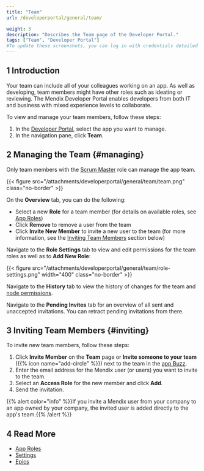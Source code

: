 ```yaml
---
title: "Team"
url: /developerportal/general/team/

weight: 3
description: "Describes the Team page of the Developer Portal."
tags: ["Team", "Developer Portal"]
#To update these screenshots, you can log in with credentials detailed in How to Update Screenshots Using Team Apps.
---
```


## 1 Introduction

Your team can include all of your colleagues working on an app. As well as developing, team members might have other roles such as ideating or reviewing. The Mendix Developer Portal enables developers from both IT and business with mixed experience levels to collaborate.

To view and manage your team members, follow these steps:

1. In the [Developer Portal](https://sprintr.home.mendix.com), select the app you want to manage.
2. In the navigation pane, click **Team**.

## 2 Managing the Team {#managing}

Only team members with the [Scrum Master](/developerportal/general/app-roles/#team-roles) role can manage the app team.

{{< figure src="/attachments/developerportal/general/team/team.png" class="no-border" >}}

On the **Overview** tab, you can do the following:

* Select a new **Role** for a team member (for details on available roles, see [App Roles](/developerportal/general/app-roles/))
* Click **Remove** to remove a user from the team
* Click **Invite New Member** to invite a new user to the team (for more information, see the [Inviting Team Members](#inviting) section below)

Navigate to the **Role Settings** tab to view and edit permissions for the team roles as well as to **Add New Role**:

{{< figure src="/attachments/developerportal/general/team/role-settings.png"   width="400"  class="no-border" >}}

Navigate to the **History** tab to view the history of changes for the team and [node permissions](/developerportal/deploy/node-permissions/).

Navigate to the **Pending Invites** tab for an overview of all sent and unaccepted invitations. You can retract pending invitations from there.

## 3 Inviting Team Members {#inviting}

To invite new team members, follow these steps:

1. Click **Invite Member** on the **Team** page or **Invite someone to your team** ({{% icon name="add-circle" %}}) next to the team in the [app Buzz](/developerportal/general/buzz/).
2. Enter the email address for the Mendix user (or users) you want to invite to the team.
3. Select an **Access Role** for the new member and click **Add**.
4. Send the invitation.

{{% alert color="info" %}}If you invite a Mendix user from your company to an app owned by your company, the invited user is added directly to the app's team.{{% /alert %}}

## 4 Read More

* [App Roles](/developerportal/general/app-roles/)
* [Settings](/developerportal/settings/)
* [Epics](/developerportal/project-management/epics/)

